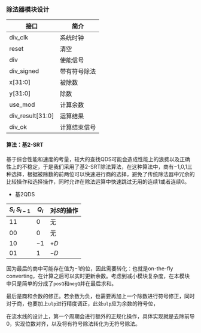 

### 除法器模块设计

|  接口           |      简介     |
|----------------|--------------|
|div_clk         |    系统时钟   |
|  reset         |    清空       |
|    div         |   使能信号    |
|div_signed      | 带有符号除法  |
|x[31:0]         |   被除数      |
|y[31:0]         |    除数      |
|use_mod         |    计算余数   |
|div_result[31:0]|    运算结果   |
|div_ok          |   计算结束信号|


#### 算法：基2-SRT

基于综合性能和速度的考量，较大的查找QDS可能会造成性能上的浪费以及正确性上的不稳定，于是我们采用了基2-SRT除法算法，在这种算法中，商有$-1$,$0$,$1$三种选择，根据被除数的前两位可以快速进行商的选择，避免了传统除法器中冗余的比较操作和选择操作，同时允许在除法运算中快速跳过无用的连续$1$或者连续$0$。

- 基2QDS

| $S_i$ $S_{i-1}$ |  $Q_i$  | 对$S$的操作 |
|-----------------|---------|------------|
|  $11$  |  $0$  |    无   |
|  $00$  |  $0$  |    无   |
|  $10$  |  $-1$  |  $+ D$  |
|  $01$  |  $1$  |  $- D$  |


因为最后的商中可能存在值为$-1$的位，因此需要转化：也就是on-the-fly converting，在计算之后可以实时更新余数。考虑到减小模块复杂度，在本模块中只是简单的分成了`posQ`和`negQ`并在最后求和。

最后是商和余数的修正。若余数为负，也需要再加上一个除数进行符号修正，同时对于商，也要加上`ulp`进行精度调正，此处`ulp`应为余数的符号位，

在流水线的设计上，第一个周期会进行额外的正规化操作，具体实现就是去除前导0，实现位数对齐，以及将有符号除法转化为无符号除法。
